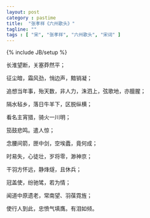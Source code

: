 ```yaml
---
layout: post
category : pastime
title:  "张孝祥《六州歌头》"
tagline: ""
tags : [ "宋", "张孝祥", "六州歌头", "宋词" ] 
---
```

{% include JB/setup %}

长淮望断，关塞莽然平；

征尘暗，霜风劲，悄边声，黯销凝；

追想当年事，殆天数，非人力，洙泗上，弦歌地，亦膻腥；

隔水毡乡，落日牛羊下，区脱纵横；

看名主宵猎，骑火一川明；

笳鼓悲鸣。遣人惊；

念腰间箭，匣中剑，空埃蠹，竟何成；

时易失，心徒壮，岁将零，渺神京；

干羽方怀远，静烽燧，且休兵；

冠盖使，纷驰骘，若为情；

闻道中原遗老，常南望、羽葆霓旌；

使行人到此，忠愤气填膺。有泪如倾。
